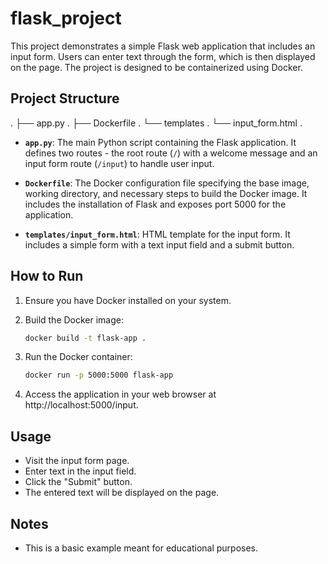 # flask_project
This project demonstrates a simple Flask web application that includes an input form. Users can enter text through the form, which is then displayed on the page. The project is designed to be containerized using Docker.

## Project Structure
.
├── app.py  .
├── Dockerfile  .
   └── templates  .
└── input_form.html  .


- **`app.py`**: The main Python script containing the Flask application. It defines two routes - the root route (`/`) with a welcome message and an input form route (`/input`) to handle user input.

- **`Dockerfile`**: The Docker configuration file specifying the base image, working directory, and necessary steps to build the Docker image. It includes the installation of Flask and exposes port 5000 for the application.

- **`templates/input_form.html`**: HTML template for the input form. It includes a simple form with a text input field and a submit button.

## How to Run

1. Ensure you have Docker installed on your system.

2. Build the Docker image:

   ```bash
   docker build -t flask-app .
   
3. Run the Docker container:
   
   ```bash
   docker run -p 5000:5000 flask-app

4. Access the application in your web browser at http://localhost:5000/input. 


## Usage

- Visit the input form page.
- Enter text in the input field.
- Click the "Submit" button.
- The entered text will be displayed on the page.
   
## Notes

- This is a basic example meant for educational purposes.
